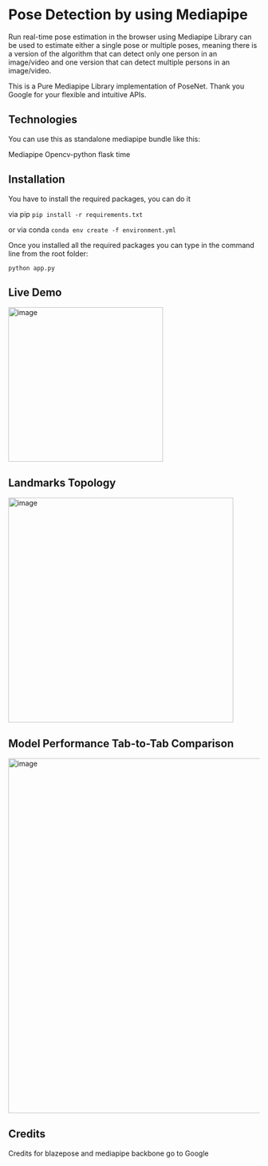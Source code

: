 
# Pose Detection by using Mediapipe
Run real-time pose estimation in the browser using Mediapipe Library can be used to estimate either a single pose or multiple poses, meaning there is a version of the algorithm that can detect only one person in an image/video and one version that can detect multiple persons in an image/video.

This is a Pure Mediapipe Library implementation of PoseNet. Thank you Google for your flexible and intuitive APIs.


## Technologies

You can use this as standalone mediapipe bundle like this:

  Mediapipe
  Opencv-python
  flask 
  time

## Installation

You have to install the required packages, you can do it

via pip `pip install -r requirements.txt`

or via conda `conda env create -f environment.yml`

Once you installed all the required packages you can type in the command line from the root folder:

  `python app.py`

## Live Demo
<img width="310" alt="image" src="https://github.com/chesterchan1119/visionproweb/assets/110362704/71878992-2465-4c8b-a516-122442212c04">


## Landmarks Topology
<img width="451" alt="image" src="https://github.com/chesterchan1119/visionproweb/assets/110362704/5c18fb1e-d026-4783-8ff0-e31ee265d01d">

## Model Performance Tab-to-Tab Comparison
<img width="712" alt="image" src="https://github.com/chesterchan1119/visionproweb/assets/110362704/89e512bf-5602-47ba-b9af-73a125e79354">

## Credits
Credits for blazepose and mediapipe backbone go to Google




    
